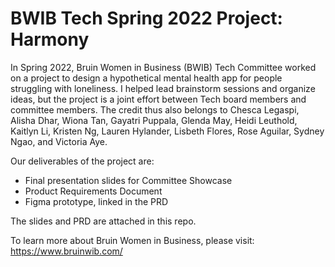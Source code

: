 # BWIB Tech Spring 2022 Project: Harmony

In Spring 2022, Bruin Women in Business (BWIB) Tech Committee worked on a project to design a hypothetical mental health app for people struggling with loneliness. I helped lead brainstorm sessions and organize ideas, but the project is a joint effort between Tech board members and committee members. The credit thus also belongs to Chesca Legaspi, Alisha Dhar, Wiona Tan, Gayatri Puppala, Glenda May, Heidi Leuthold, Kaitlyn Li, Kristen Ng, Lauren Hylander, Lisbeth Flores, Rose Aguilar, Sydney Ngao, and Victoria Aye.

Our deliverables of the project are:
- Final presentation slides for Committee Showcase
- Product Requirements Document
- Figma prototype, linked in the PRD

The slides and PRD are attached in this repo.

To learn more about Bruin Women in Business, please visit: https://www.bruinwib.com/
